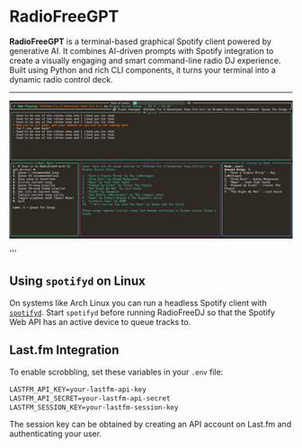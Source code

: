 # RadioFreeGPT

**RadioFreeGPT** is a terminal-based graphical Spotify client powered by generative AI. It combines AI-driven prompts with Spotify integration to create a visually engaging and smart command-line radio DJ experience. Built using Python and rich CLI components, it turns your terminal into a dynamic radio control deck.

---

![RadioFreeGPT UI](assets/broken_social_scene.png)

'''

Using `spotifyd` on Linux
-------------------------
On systems like Arch Linux you can run a headless Spotify client with
[`spotifyd`](https://github.com/Spotifyd/spotifyd). Start `spotifyd` before
running RadioFreeDJ so that the Spotify Web API has an active device to queue
tracks to.

Last.fm Integration
-------------------
To enable scrobbling, set these variables in your `.env` file:

```
LASTFM_API_KEY=your-lastfm-api-key
LASTFM_API_SECRET=your-lastfm-api-secret
LASTFM_SESSION_KEY=your-lastfm-session-key
```
The session key can be obtained by creating an API account on Last.fm and authenticating your user.
